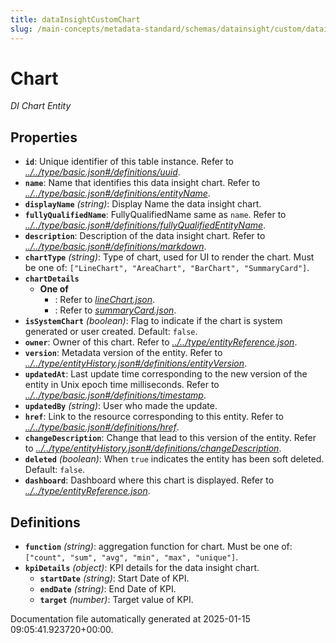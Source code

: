 ```yaml
---
title: dataInsightCustomChart
slug: /main-concepts/metadata-standard/schemas/datainsight/custom/datainsightcustomchart
---
```


# Chart

*DI Chart Entity*

## Properties

- **`id`**: Unique identifier of this table instance. Refer to *[../../type/basic.json#/definitions/uuid](#/../type/basic.json#/definitions/uuid)*.
- **`name`**: Name that identifies this data insight chart. Refer to *[../../type/basic.json#/definitions/entityName](#/../type/basic.json#/definitions/entityName)*.
- **`displayName`** *(string)*: Display Name the data insight chart.
- **`fullyQualifiedName`**: FullyQualifiedName same as `name`. Refer to *[../../type/basic.json#/definitions/fullyQualifiedEntityName](#/../type/basic.json#/definitions/fullyQualifiedEntityName)*.
- **`description`**: Description of the data insight chart. Refer to *[../../type/basic.json#/definitions/markdown](#/../type/basic.json#/definitions/markdown)*.
- **`chartType`** *(string)*: Type of chart, used for UI to render the chart. Must be one of: `["LineChart", "AreaChart", "BarChart", "SummaryCard"]`.
- **`chartDetails`**
  - **One of**
    - : Refer to *[lineChart.json](#neChart.json)*.
    - : Refer to *[summaryCard.json](#mmaryCard.json)*.
- **`isSystemChart`** *(boolean)*: Flag to indicate if the chart is system generated or user created. Default: `false`.
- **`owner`**: Owner of this chart. Refer to *[../../type/entityReference.json](#/../type/entityReference.json)*.
- **`version`**: Metadata version of the entity. Refer to *[../../type/entityHistory.json#/definitions/entityVersion](#/../type/entityHistory.json#/definitions/entityVersion)*.
- **`updatedAt`**: Last update time corresponding to the new version of the entity in Unix epoch time milliseconds. Refer to *[../../type/basic.json#/definitions/timestamp](#/../type/basic.json#/definitions/timestamp)*.
- **`updatedBy`** *(string)*: User who made the update.
- **`href`**: Link to the resource corresponding to this entity. Refer to *[../../type/basic.json#/definitions/href](#/../type/basic.json#/definitions/href)*.
- **`changeDescription`**: Change that lead to this version of the entity. Refer to *[../../type/entityHistory.json#/definitions/changeDescription](#/../type/entityHistory.json#/definitions/changeDescription)*.
- **`deleted`** *(boolean)*: When `true` indicates the entity has been soft deleted. Default: `false`.
- **`dashboard`**: Dashboard where this chart is displayed. Refer to *[../../type/entityReference.json](#/../type/entityReference.json)*.
## Definitions

- **`function`** *(string)*: aggregation function for chart. Must be one of: `["count", "sum", "avg", "min", "max", "unique"]`.
- **`kpiDetails`** *(object)*: KPI details for the data insight chart.
  - **`startDate`** *(string)*: Start Date of KPI.
  - **`endDate`** *(string)*: End Date of KPI.
  - **`target`** *(number)*: Target value of KPI.


Documentation file automatically generated at 2025-01-15 09:05:41.923720+00:00.
